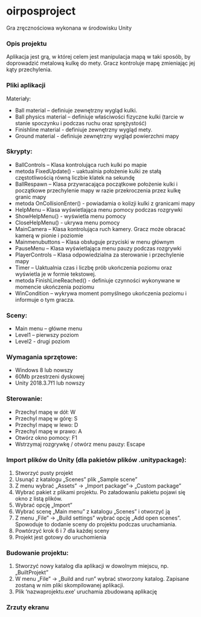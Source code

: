# oirposproject

Gra zręcznościowa wykonana w środowisku Unity
### Opis projektu
 Aplikacja jest grą, w której celem jest manipulacja mapą w taki sposób, by doprowadzić metalową kulkę do mety.
Gracz kontroluje mapę zmieniając jej kąty przechylenia.
### Pliki aplikacji
Materiały:
* Ball material – definiuje zewnętrzny wygląd kulki.
* Ball physics material – definiuje właściwości fizyczne kulki (tarcie w stanie spoczynku i podczas ruchu oraz
sprężystość)
* Finishline material - definiuje zewnętrzny wygląd mety.
* Ground material - definiuje zewnętrzny wygląd powierzchni mapy
### Skrypty:
* BallControls – Klasa kontrolująca ruch kulki po mapie
* metoda FixedUpdate() - uaktualnia położenie kulki ze stałą częstotliwością równą liczbie klatek na
sekundę
* BallRespawn – Klasa przywracająca początkowe położenie kulki i początkowe przechylenie mapy w razie
przekroczenia przez kulkę granic mapy
* metoda OnCollisionEnter() - powiadamia o kolizji kulki z granicami mapy
* HelpMenu – Klasa wyświetlająca menu pomocy podczas rozgrywki
* ShowHelpMenu() - wyświetla menu pomocy
* CloseHelpMenu() - ukrywa menu pomocy
* MainCamera – Klasa kontrolująca ruch kamery. Gracz może obracać kamerą w pionie i poziomie
* Mainmenubuttons – Klasa obsługuje przyciski w menu głównym
* PauseMenu – Klasa wyświetlająca menu pauzy podczas rozgrywki
* PlayerControls – Klasa odpowiedzialna za sterowanie i przechylenie mapy
* Timer – Uaktualnia czas i liczbę prób ukończenia poziomu oraz wyświetla je w formie tekstowej.
* metoda FinishLineReached() - definiuje czynności wykonywane w momencie ukończenia poziomu
* WinCondition – wykrywa moment pomyślnego ukończenia poziomu i informuje o tym gracza.
### Sceny:
* Main menu – główne menu
* Level1 – pierwszy poziom
* Level2 - drugi poziom
### Wymagania sprzętowe:
* Windows 8 lub nowszy
* 60Mb przestrzeni dyskowej
* Unity 2018.3.7f1 lub nowszy
### Sterowanie:
* Przechyl mapę w dół: W
* Przechyl mapę w górę: S
* Przechyl mapę w lewo: D
* Przechyl mapę w prawo: A
* Otwórz okno pomocy: F1
* Wstrzymaj rozgrywkę / otwórz menu pauzy: Escape
### Import plików do Unity (dla pakietów plików .unitypackage):
1. Stworzyć pusty projekt
2. Usunąć z katalogu „Scenes” plik „Sample scene”
3. Z menu wybrać „Assets” → „Import package”→ „Custom package”
4. Wybrać pakiet z plikami projektu. Po załadowaniu pakietu pojawi się okno z listą plików.
5. Wybrać opcję „Import”
6. Wybrać scenę „Main menu” z katalogu „Scenes” i otworzyć ją
7. Z menu „File” → „Build settings” wybrać opcję „Add open scenes”. Spowoduje to dodanie sceny do projektu podczas uruchamiania.
8. Powtórzyć krok 6 i 7 dla każdej sceny
9. Projekt jest gotowy do uruchomienia
### Budowanie projektu:
1. Stworzyć nowy katalog dla aplikacji w dowolnym miejscu, np. „BuiltProjekt”
2. W menu „File” → „Build and run” wybrać stworzony katalog. Zapisane zostaną w nim pliki skompilowanej aplikacji.
3. Plik ‘nazwaprojektu.exe’ uruchamia zbudowaną aplikację

### Zrzuty ekranu

